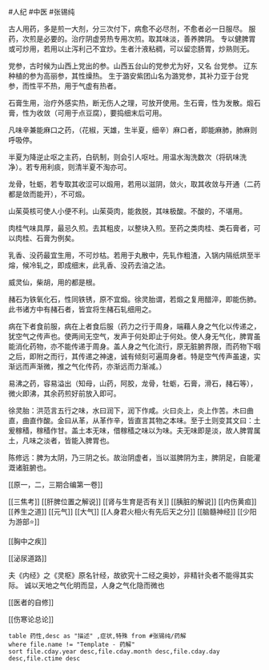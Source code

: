 #人纪 #中医 #张锡纯 


古人用药，多是煎一大剂，分三次付下，病愈不必尽剂，不愈者必一日服尽。
服药，次煎是必要的。治疗阴虚劳热专用次煎。取其味淡，善养脾阴。
专以健脾胃或可炒用，若用以止泻利己不宜炒。生者汁液粘稠，可以留恋肠胃，炒熟则无。

党参，古时候为山西上党出的参。山西五台山的党参尤为好，又名 台党参。
辽东种植的参为高丽参，其性燥热。
生于潞安紫团山名为潞党参，其补力亚于台党参，而性平不热，用于气虚有热者。

石膏生用，治疗外感实热，断无伤人之理，可放开使用。生石膏，性为发散。煅石膏，性为收敛（可用于点豆腐），要捣细末后可用。


凡味辛兼能麻口之药，（花椒，天雄，生半夏，细辛）麻口者，即能麻肺，肺麻则呼吸停。


半夏为降逆止呕之主药，白矾制，则会引人呕吐。用温水淘洗数次（将矾味洗净）。若专用利痰，则清半夏不淘亦可。

龙骨，牡蛎，若专取其收涩可以煅用，若用以滋阴，敛火，取其收敛与开通（二药都是敛而能开），不可煅。

山茱萸核可使人小便不利。山茱萸肉，能救脱，其味极酸。不酸的，不堪用。

肉桂气味具厚，最忌久煎。去其粗皮，以整块入煎。至药之类肉桂、类石膏者，可以肉桂、石膏为例矣。

乳香、没药最宜生用，不可炒枯。若用于丸散中，先轧作粗渣，入锅内隔纸烘至半熔，候冷轧之，即成细末，此乳香、没药去油之法。

威灵仙，柴胡，用的都是根。

赭石为铁氧化石，性同铁锈，原不宜煅。徐灵胎谓，若煅之复用醋淬，即能伤肺。此书诸方中有赭石者，皆宜将生赭石轧细用之。

病在下者食前服，病在上者食后服（药力之行于周身，端藉人身之气化以传递之，犹空气之传声也。使两间无空气，发声于何处即止于何处。使人身无气化，脾胃虽能消化药物，亦不能传递于周身。盖人身之气化流行，原无脏腑界限，而药物下咽之后，即附之而行，其传递之神速，诚有倾刻可遍周身者。特是空气传声虽速，实渐远而声渐微，推之气化传药，亦渐远而力渐减。）

易沸之药，容易溢出（知母，山药，阿胶，龙骨，牡蛎，石膏，滑石，赭石等），微火即沸，其余药煎好前放入即可。



徐灵胎：洪范言五行之味，水曰润下，润下作咸。火曰炎上，炎上作苦。木曰曲直，曲直作酸。金曰从革，从革作辛，皆直言其物之本味。至于土则变其文曰：土爰稼穑，稼穑作甘。盖土本无味，借稼穑之味以为味。夫无味即是淡，故人脾胃属土，凡味之淡者，皆能入脾胃也。

陈修远：脾为太阴，乃三阴之长。故治阴虚者，当以滋脾阴为主，脾阴足，自能灌溉诸脏腑也。


[[原一，二，三期合编第一卷]]


[[三焦考]]
[[肝脾位置之解说]]
[[肾与生育是否有关]]
[[胰脏的解说]]
[[内伤黄疸]]
[[养生之道]]
[[元气]] 
[[大气]]
[[人身君火相火有先后天之分]]
[[脑髓神经]]
[[少阳为游部⭐]]

[[胸中之疾]]

[[泌尿道路]]

夫《内经》之《灵枢》原名针经，故欲究十二经之奥妙，非精针灸者不能得其实际。
诚以天地之气化明而显，人身之气化隐而微也

[[医者的自修]]


[[伤寒论总论]]








```dataview
table 药性,desc as "描述" ,症状,特殊 from #张锡纯/药解  
where file.name != "Template - 药解"
sort file.cday.year desc,file.cday.month desc,file.cday.day desc,file.ctime desc
```


















